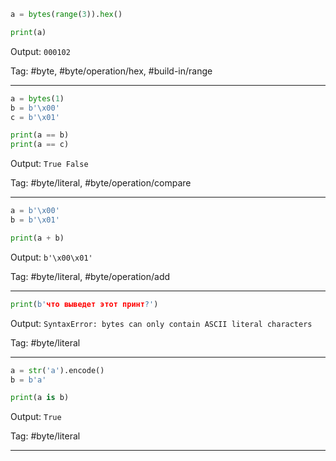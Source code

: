 ```python
a = bytes(range(3)).hex()

print(a)
```

Output: `000102`

Tag: #byte, #byte/operation/hex, #build-in/range

---

```python
a = bytes(1)
b = b'\x00'
c = b'\x01'

print(a == b)
print(a == c)
```
Output: `True False`

Tag: #byte/literal, #byte/operation/compare

---

```python
a = b'\x00'
b = b'\x01'

print(a + b)
```
Output: `b'\x00\x01'`

Tag: #byte/literal, #byte/operation/add

---

```python
print(b'что выведет этот принт?')
```
Output: `SyntaxError: bytes can only contain ASCII literal characters`

Tag: #byte/literal

---

```python
a = str('a').encode()
b = b'a'

print(a is b)
```
Output: `True`

Tag: #byte/literal

---